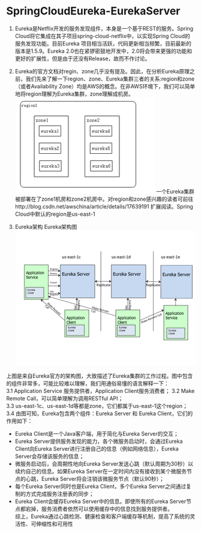 # SpringCloudEureka-EurekaServer
1. Eureka是Netflix开发的服务发现组件，本身是一个基于REST的服务。Spring Cloud将它集成在其子项目spring-cloud-netflix中，以实现Spring Cloud的服务发现功能。目前Eureka 项目相当活跃，代码更新相当频繁，目前最新的版本是1.5.9。Eureka 2.0也在紧锣密鼓地开发中，2.0将会带来更强的功能和更好的扩展性，但是由于还没有Release，故而不作讨论。 

2. Eureka的官方文档对regin、zone几乎没有提及。因此，在分析Eureka原理之前，我们先来了解一下region、zone、Eureka集群三者的关系:region和zone（或者Availability Zone）均是AWS的概念。在非AWS环境下，我们可以简单地将region理解为Eureka集群，zone理解成机房。
![Image text](https://raw.githubusercontent.com/hewenjian123/SpringCloudEureka-EurekaServer/master/images/aws.png)
一个Eureka集群被部署在了zone1机房和zone2机房中。对region和zone感兴趣的读者可前往http://blog.csdn.net/awschina/article/details/17639191 扩展阅读。Spring Cloud中默认的region是us-east-1

3. Eureka架构
Eureka架构图
![Image text](https://raw.githubusercontent.com/hewenjian123/SpringCloudEureka-EurekaServer/master/images/eureka_architecture.png)

上图是来自Eureka官方的架构图，大致描述了Eureka集群的工作过程。图中包含的组件非常多，可能比较难以理解，我们用通俗易懂的语言解释一下：  
3.1 Application Service 服务提供者，Application Client服务消费者；                                                                            3.2 Make Remote Call，可以简单理解为调用RESTful API；  
3.3 us-east-1c、us-east-1d等都是zone，它们都属于us-east-1这个region；  
3.4 由图可知，Eureka包含两个组件：Eureka Server 和 Eureka Client，它们的作用如下：  

  - Eureka Client是一个Java客户端，用于简化与Eureka Server的交互；  
  - Eureka Server提供服务发现的能力，各个微服务启动时，会通过Eureka Client向Eureka Server进行注册自己的信息（例如网络信息），Eureka Server会存储该服务的信息；  
  - 微服务启动后，会周期性地向Eureka Server发送心跳（默认周期为30秒）以续约自己的信息。如果Eureka Server在一定时间内没有接收到某个微服务节点的心跳，Eureka Server将会注销该微服务节点（默认90秒）；  
  - 每个Eureka Server同时也是Eureka Client，多个Eureka Server之间通过复制的方式完成服务注册表的同步；  
  - Eureka Client会缓存Eureka Server中的信息。即使所有的Eureka Server节点都宕掉，服务消费者依然可以使用缓存中的信息找到服务提供者。  
  综上，Eureka通过心跳检测、健康检查和客户端缓存等机制，提高了系统的灵活性、可伸缩性和可用性
